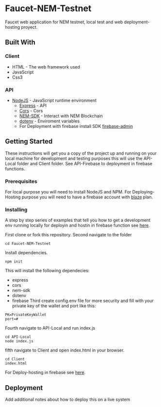 # Faucet-NEM-Testnet
Faucet web application for NEM testnet, local test and web deployment-hosting proyect.

## Built With
### Client
* HTML - The web framework used
* JavaScript
* Css3

### API
* [NodeJS](https://nodejs.org/) - JavaScript runtime environment
    * [Express](https://expressjs.com) - API
    * [Cors](https://github.com/expressjs/cors) - Cors
    * [NEM-SDK](https://github.com/QuantumMechanics/NEM-sdk) - Interact with NEM Blockchain
    * [dotenv](https://www.npmjs.com/package/dotenv) - Enviroment variables
    * For Deployment with firebase install SDK [firebase-admin](https://firebase.google.com/docs/admin/setup?hl=es-419) 

## Getting Started

These instructions will get you a copy of the project up and running on your local machine for development and testing purposes this will use the API-Local folder and Client folder. See API-Firebase to deployment in firebase functions.

### Prerequisites
For local purpose you will need to install NodeJS and NPM.
For Deploying-Hosting purpose you will need to have a firebase account with [blaze](https://firebase.google.com/pricing/?hl=es-419) plan.

### Installing

A step by step series of examples that tell you how to get a development env running locally for deployin and hostin in firebase function see [here](https://github.com/AlexanderPalencia/Faucet-NEM-Testnet/tree/master/API-Firebase).

First clone or fork this repository.
Second navigate to the folder
```
cd Faucet-NEM-Testnet
```
Install dependencies.
```
npm init
```
This will install the following dependecies:
* express
* cors
* nem-sdk
* dotenv
* firebase
Third create config.env file for more security and fill with your private key of the wallet and port like this:
```
PK=PrivateKeyWallet
port=#
```
Fourth navigate to API-Local and run index.js
```
cd API-Local
node index.js
```
fifth navigate to Client and open index.html in your browser.
```
cd Client
index.html
```
For Deploy-hosting in firebase see [here](https://github.com/AlexanderPalencia/Faucet-NEM-Testnet/tree/master/API-Firebase).

## Deployment

Add additional notes about how to deploy this on a live system



